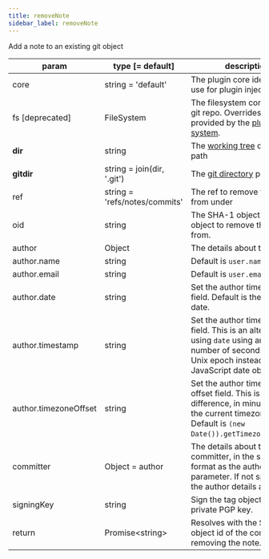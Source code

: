 ```yaml
---
title: removeNote
sidebar_label: removeNote
---
```


Add a note to an existing git object

| param           | type [= default]           | description                                                                                               |
| --------------- | -------------------------- | --------------------------------------------------------------------------------------------------------- |
| core            | string = 'default'         | The plugin core identifier to use for plugin injection                                                    |
| fs [deprecated] | FileSystem                 | The filesystem containing the git repo. Overrides the fs provided by the [plugin system](./plugin_fs.md). |
| **dir**         | string                     | The [working tree](dir-vs-gitdir.md) directory path                                                       |
| **gitdir**      | string = join(dir, '.git') | The [git directory](dir-vs-gitdir.md) path                                                                |
| ref             | string = 'refs/notes/commits' | The ref to remove the note from under                                                                          |
| oid             | string                     | The SHA-1 object id of the object to remove the note from.                                                     |
| author                | Object                    | The details about the author.                                                                                                                                                                        |
| author.name           | string                    | Default is `user.name` config.                                                                                                                                                                       |
| author.email          | string                    | Default is `user.email` config.                                                                                                                                                                      |
| author.date           | string                    | Set the author timestamp field. Default is the current date.                                                                                                                                         |
| author.timestamp      | string                    | Set the author timestamp field. This is an alternative to using `date` using an integer number of seconds since the Unix epoch instead of a JavaScript date object.                                  |
| author.timezoneOffset | string                    | Set the author timezone offset field. This is the difference, in minutes, from the current timezone to UTC. Default is `(new Date()).getTimezoneOffset()`.                                           |
| committer             | Object = author           | The details about the commit committer, in the same format as the author parameter. If not specified, the author details are used.                                                                   |
| signingKey            | string                    | Sign the tag object using this private PGP key.                                                                                                                                                      |
| return          | Promise\<string\>          | Resolves with the SHA-1 object id of the commit object removing the note.                                   |


<script>
(function rewriteEditLink() {
  const el = document.querySelector('a.edit-page-link.button');
  if (el) {
    el.href = 'https://github.com/isomorphic-git/isomorphic-git/edit/master/src/commands/removeNote.js';
  }
})();
</script>